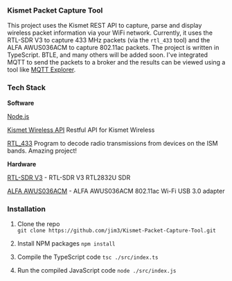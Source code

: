 ### Kismet Packet Capture Tool

This project uses the Kismet REST API to capture, parse and display wireless packet information via your WiFi network. Currently, it uses the RTL-SDR V3 to capture 433 MHz packets (via the `rtl_433` tool) and the ALFA AWUS036ACM to capture 802.11ac packets. The project is written in TypeScript. BTLE, and many others will be added soon. I've integrated MQTT to send the packets to a broker and the results can be viewed using a tool like [MQTT Explorer](http://mqtt-explorer.com/).

### Tech Stack

**Software**

[Node.js](https://nodejs.org/en/)

[Kismet Wireless API](https://www.kismetwireless.net/docs/api) Restful API for Kismet Wireless

[RTL_433](https://github.com/merbanan/rtl_433) Program to decode radio transmissions from devices on the ISM bands. Amazing project!

**Hardware**

[RTL-SDR V3](https://www.rtl-sdr.com/about-rtl-sdr/) - RTL-SDR V3 RTL2832U SDR

[ALFA AWUS036ACM](https://www.alfa.com.tw/products/awus036acm?variant=39477234597960) - ALFA AWUS036ACM 802.11ac Wi-Fi USB 3.0 adapter

### Installation

1.  Clone the repo  
    `git clone https://github.com/jim3/Kismet-Packet-Capture-Tool.git`

2.  Install NPM packages
    `npm install`

3.  Compile the TypeScript code
    `tsc ./src/index.ts`

4.  Run the compiled JavaScript code
    `node ./src/index.js`
